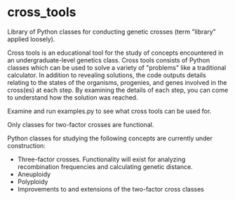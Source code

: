 # cross_tools
Library of Python classes for conducting genetic crosses (term "library" applied loosely).

Cross tools is an educational tool for the study of concepts encountered in an undergraduate-level genetics class.
Cross tools consists of Python classes which can be used to solve a variety of "problems" like a traditional calculator.
In addition to revealing solutions, the code outputs details relating to the states of the organisms, progenies, and genes involved in the cross(es) at each step.
By examining the details of each step, you can come to understand how the solution was reached.

Examine and run examples.py to see what cross tools can be used for.

Only classes for two-factor crosses are functional.

Python classes for studying the following concepts are currently under construction:
- Three-factor crosses. Functionality will exist for analyzing recombination frequencies and calculating genetic distance.
- Aneuploidy
- Polyploidy
- Improvements to and extensions of the two-factor cross classes
